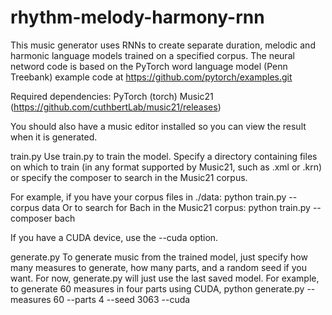 # rhythm-melody-harmony-rnn

This music generator uses RNNs to create separate duration, melodic and harmonic language models trained on a specified corpus.
The neural netword code is based on the PyTorch word language model (Penn Treebank) example code at 
https://github.com/pytorch/examples.git

Required dependencies:
  PyTorch (torch)
  Music21 (https://github.com/cuthbertLab/music21/releases)
  
You should also have a music editor installed so you can view the result when it is generated.

train.py
  Use train.py to train the model. Specify a directory containing files on which to train (in any format supported by Music21, such
  as .xml or .krn) or specify the composer to search in the Music21 corpus. 
  
  For example, if you have your corpus files in ./data:
    python train.py --corpus data
  Or to search for Bach in the Music21 corpus:
    python train.py --composer bach

  If you have a CUDA device, use the --cuda option.

generate.py
  To generate music from the trained model, just specify how many measures to generate, how many parts, and a random seed if you 
  want. For now, generate.py will just use the last saved model. For example, to generate 60 measures in four parts using CUDA,
    python generate.py --measures 60 --parts 4 --seed 3063 --cuda
